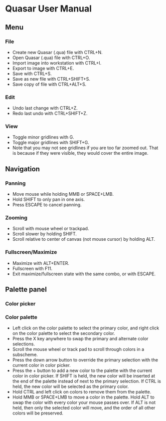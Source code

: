 # Quasar User Manual

## Menu

### File

* Create new Quasar (.qua) file with CTRL+N.
* Open Quasar (.qua) file with CTRL+O.
* Import image into workstation with CTRL+I.
* Export to image with CTRL+E.
* Save with CTRL+S.
* Save as new file with CTRL+SHIFT+S.
* Save copy of file with CTRL+ALT+S.

### Edit

* Undo last change with CTRL+Z.
* Redo last undo with CTRL+SHIFT+Z.

### View

* Toggle minor gridlines with G.
* Toggle major gridlines with SHIFT+G.
* Note that you may not see gridlines if you are too far zoomed out. That is because if they were visible, they would cover the entire image.

## Navigation

### Panning

* Move mouse while holding MMB or SPACE+LMB.
* Hold SHIFT to only pan in one axis.
* Press ESCAPE to cancel panning.

### Zooming

* Scroll with mouse wheel or trackpad.
* Scroll slower by holding SHIFT.
* Scroll relative to center of canvas (not mouse cursor) by holding ALT.

### Fullscreen/Maximize

* Maximize with ALT+ENTER.
* Fullscreen with F11.
* Exit maximize/fullscreen state with the same combo, or with ESCAPE.

## Palette panel

### Color picker

### Color palette

* Left click on the color palette to select the primary color, and right click on the color palette to select the secondary color.
* Press the X key anywhere to swap the primary and alternate color selections.
* Scroll the mouse wheel or track pad to scroll through colors in a subscheme.
* Press the down arrow button to override the primary selection with the current color in color picker.
* Press the + button to add a new color to the palette with the current color in color picker. If SHIFT is held, the new color will be inserted at the end of the palette instead of next to the primary selection. If CTRL is held, the new color will be selected as the primary color.
* Hold CTRL and left click on colors to remove them from the palette.
* Hold MMB or SPACE+LMB to move a color in the palette. Hold ALT to swap the color with every color your mouse passes over. If ALT is not held, then only the selected color will move, and the order of all other colors will be preserved.
